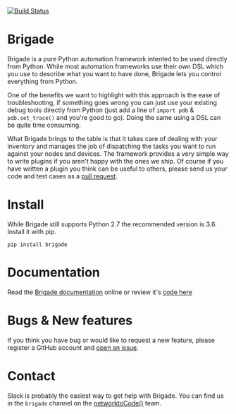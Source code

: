 [![Build Status](https://travis-ci.org/brigade-automation/brigade.svg?branch=master)](https://travis-ci.org/brigade-automation/brigade)


Brigade
=======
Brigade is a pure Python automation framework intented to be used directly from Python. While most automation frameworks use their own DSL which you use to describe what you want to have done, Brigade lets you control everything from Python.

One of the benefits we want to highlight with this approach is the ease of troubleshooting, if something goes wrong you can just use your existing debug tools directly from Python (just add a line of `import pdb` & `pdb.set_trace()` and you're good to go). Doing the same using a DSL can be quite time consuming.

What Brigade brings to the table is that it takes care of dealing with your inventory and manages the job of dispatching the tasks you want to run against your nodes and devices. The framework provides a very simple way to write plugins if you aren't happy with the ones we ship. Of course if you have written a plugin you think can be useful to others, please send us your code and test cases as a [pull request](https://github.com/brigade-automation/brigade/pulls).


Install
=======

While Brigade still supports Python 2.7 the recommended version is 3.6. Install it with pip.

```
pip install brigade
```

Documentation
=============

Read the [Brigade documentation](https://brigade.readthedocs.io/en/latest/) online or review it's [code here](https://github.com/brigade-automation/brigade/tree/develop/docs)


Bugs & New features
===================

If you think you have bug or would like to request a new feature, please register a GitHub account and [open an issue](https://github.com/brigade-automation/brigade/issues).


Contact
=======

Slack is probably the easiest way to get help with Brigade. You can find us in the `brigade` channel on the [networktoCode()](https://networktocode.herokuapp.com/) team.